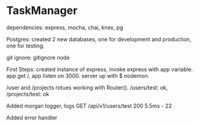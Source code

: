 # TaskManager

dependencies: express, mocha, chai, knex, pg

Postgres: created 2 new databases, one for development and production, one for testing.

git ignore: gitignore node

First Steps: created instance of express, invoke express with app variable. app get /, app listen on 3000. server up with $ nodemon. 

/user and /projects rotues working with Router(). 
/users/test: ok, /projects/test: ok

Added morgan logger, logs GET /api/v1/users/test 200 5.5ms - 22

Added error handler
